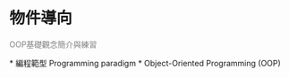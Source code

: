 # 物件導向
 <p><font color=grey>OOP基礎觀念簡介與練習</font></p>
* 編程範型 Programming paradigm
* Object-Oriented Programming (OOP)
